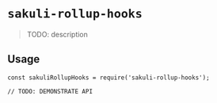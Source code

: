 # `sakuli-rollup-hooks`

> TODO: description

## Usage

```
const sakuliRollupHooks = require('sakuli-rollup-hooks');

// TODO: DEMONSTRATE API
```
